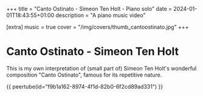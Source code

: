 +++
title = "Canto Ostinato - Simeon Ten Holt - Piano solo"
date = 2024-01-01T18:43:55+01:00
description = "A piano music video"

[extra]
music = true
cover = "/img/covers/thumb_cantoostinato.jpg"
+++

# Canto Ostinato - Simeon Ten Holt

This is my own interpretation of (small part of) Simeon Ten Holt's wonderful composition "Canto Ostinato", famous for its repetitive nature.

{{ peertube(id="f9b1a162-8974-4f1d-82b0-6f2cd89ad331") }}

